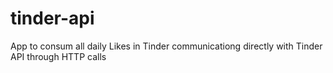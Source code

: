 # tinder-api
App to consum all daily Likes in Tinder communicationg directly with Tinder API through HTTP calls
